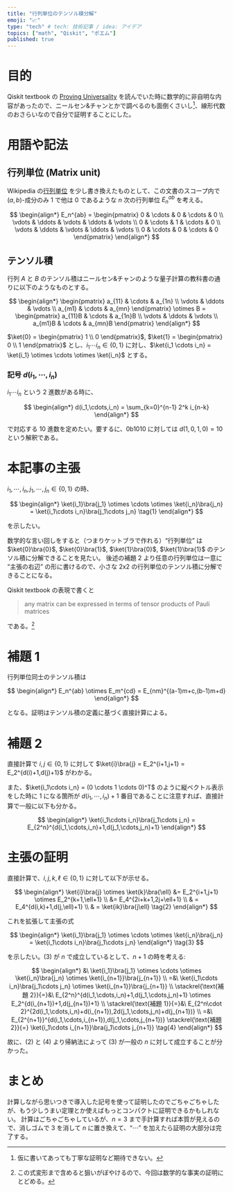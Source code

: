 ```yaml
---
title: "行列単位のテンソル積分解"
emoji: "📈"
type: "tech" # tech: 技術記事 / idea: アイデア
topics: ["math", "Qiskit", "ポエム"]
published: true
---
```


# 目的

Qiskit textbook の [Proving Universality](https://qiskit.org/textbook/ch-gates/proving-universality.html) を読んでいた時に数学的に非自明な内容があったので、ニールセン&チャンとかで調べるのも面倒くさいし[^1]、線形代数のおさらいなので自分で証明することにした。

[^1]: 仮に書いてあっても丁寧な証明など期待できない。

# 用語や記法

## 行列単位 (Matrix unit)

Wikipedia の[行列単位](https://ja.wikipedia.org/wiki/%E8%A1%8C%E5%88%97%E5%8D%98%E4%BD%8D) を少し書き換えたものとして、この文書のスコープ内で $(a,b)$-成分のみ 1 で他は 0 であるような $n$ 次の行列単位 $E_n^{ab}$ を考える。

$$
\begin{align*}
E_n^{ab} = \begin{pmatrix}
0 & \cdots & 0 & \cdots & 0 \\
\vdots & \ddots & \vdots & \ddots & \vdots \\
0 & \cdots & 1 & \cdots & 0 \\
\vdots & \ddots & \vdots & \ddots & \vdots \\
0 & \cdots & 0 & \cdots & 0
\end{pmatrix}
\end{align*}
$$

## テンソル積

行列 $A$ と $B$ のテンソル積はニールセン&チャンのような量子計算の教科書の通りに以下のようなものとする。

$$
\begin{align*}
\begin{pmatrix}
a_{11} & \cdots & a_{1n} \\
\vdots & \ddots & \vdots \\
a_{m1} & \cdots & a_{mn}
\end{pmatrix} \otimes B = \begin{pmatrix}
a_{11}B & \cdots & a_{1n}B \\
\vdots & \ddots & \vdots \\
a_{m1}B & \cdots & a_{mn}B
\end{pmatrix}
\end{align*}
$$

$\ket{0} = \begin{pmatrix} 1 \\ 0 \end{pmatrix}$, $\ket{1} = \begin{pmatrix} 0 \\ 1 \end{pmatrix}$ とし、$i_1\cdots i_n \in \{0,1\}$ に対し、$\ket{i_1 \cdots i_n} = \ket{i_1} \otimes \cdots \otimes \ket{i_n}$ とする。

### 記号 $d(i_1,\cdots,i_n)$

$i_1\cdots i_n$ という 2 進数がある時に、

$$
\begin{align*}
d(i_1,\cdots,i_n) = \sum_{k=0}^{n-1} 2^k i_{n-k}
\end{align*}
$$

で対応する 10 進数を定めたい。要するに、0b1010 に対しては $d(1,0,1,0) = 10$ という解釈である。

# 本記事の主張

$i_1,\cdots,i_n,j_1,\cdots,j_n \in \{0,1\}$ の時、

$$
\begin{align*}
\ket{i_1}\bra{j_1} \otimes \cdots \otimes \ket{i_n}\bra{j_n} = \ket{i_1\cdots i_n}\bra{j_1\cdots j_n}
\tag{1}
\end{align*}
$$

を示したい。

数学的な言い回しをすると（つまりケットブラで作れる）“行列単位” は $\ket{0}\bra{0}$, $\ket{0}\bra{1}$, $\ket{1}\bra{0}$, $\ket{1}\bra{1}$ のテンソル積に分解できることを見たい。
後述の補題 2 より任意の行列単位は一意に “主張の右辺” の形に書けるので、小さな 2x2 の行列単位のテンソル積に分解できることになる。

Qiskit textbook の表現で書くと

> any matrix can be expressed in terms of tensor products of Pauli matrices

である。[^2]

[^2]: この式変形まで含めると狙いがぼやけるので、今回は数学的な事実の証明にとどめる。

# 補題 1

行列単位同士のテンソル積は

$$
\begin{align*}
E_n^{ab} \otimes E_m^{cd} = E_{nm}^{(a-1)m+c,(b-1)m+d}
\end{align*}
$$

となる。証明はテンソル積の定義に基づく直接計算による。

# 補題 2

直接計算で $i,j \in \{0,1\}$ に対して $\ket{i}\bra{j} = E_2^{i+1,j+1} = E_2^{d(i)+1,d(j)+1}$ がわかる。

また、$\ket{i_1\cdots i_n} = (0 \cdots 1 \cdots 0)^T$ のように縦ベクトル表示をした時に 1 になる箇所が $d(i_1,\cdots,i_n)+1$ 番目であることに注意すれば、直接計算で一般に以下も分かる。

$$
\begin{align*}
\ket{i_1\cdots i_n}\bra{j_1\cdots j_n} = E_{2^n}^{d(i_1,\cdots,i_n)+1,d(j_1,\cdots,j_n)+1}
\end{align*}
$$

# 主張の証明

直接計算で、$i,j,k,\ell \in \{0,1\}$
に対して以下が示せる。

$$
\begin{align*}
\ket{i}\bra{j} \otimes \ket{k}\bra{\ell} &= E_2^{i+1,j+1} \otimes E_2^{k+1,\ell+1} \\
&= E_4^{2i+k+1,2j+\ell+1} \\
& = E_4^{d(i,k)+1,d(j,\ell)+1} \\
& = \ket{ik}\bra{j\ell}
\tag{2}
\end{align*}
$$

これを拡張して主張の式

$$
\begin{align*}
\ket{i_1}\bra{j_1} \otimes \cdots \otimes \ket{i_n}\bra{j_n} = \ket{i_1\cdots i_n}\bra{j_1\cdots j_n}
\end{align*}
\tag{3}
$$

を示したい。(3) が $n$ で成立しているとして、$n+1$ の時を考える:

$$
\begin{align*}
&\ \ket{i_1}\bra{j_1} \otimes \cdots \otimes \ket{i_n}\bra{j_n} \otimes \ket{i_{n+1}}\bra{j_{n+1}} \\
=&\ \ket{i_1\cdots i_n}\bra{j_1\cdots j_n} \otimes \ket{i_{n+1}}\bra{j_{n+1}} \\
\stackrel{\text{補題 2}}{=}&\ E_{2^n}^{d(i_1,\cdots,i_n)+1,d(j_1,\cdots,j_n)+1} \otimes E_2^{d(i_{n+1})+1,d(j_{n+1})+1} \\
\stackrel{\text{補題 1}}{=}&\ E_{2^n\cdot 2}^{2d(i_1,\cdots,i_n)+d(i_{n+1}),2d(j_1,\cdots,j_n)+d(j_{n+1})} \\
=&\ E_{2^{n+1}}^{d(i_1,\cdots,i_{n+1}),d(j_1,\cdots,j_{n+1})} \stackrel{\text{補題 2}}{=} \ket{i_1\cdots i_{n+1}}\bra{j_1\cdots j_{n+1}}
\tag{4}
\end{align*}
$$

故に、(2) と (4) より帰納法によって (3) が一般の $n$ に対して成立することが分かった。

# まとめ

計算しながら思いつきで導入した記号を使って証明したのでごちゃごちゃしたが、もう少しうまい定理とか使えばもっとコンパクトに証明できるかもしれない。
計算はごちゃごちゃしているが、$n=3$ まで手計算すれば本質が見えるので、消しゴムで 3 を消して $n$ に置き換えて、“$\cdots$” を加えたら証明の大部分は完了する。
